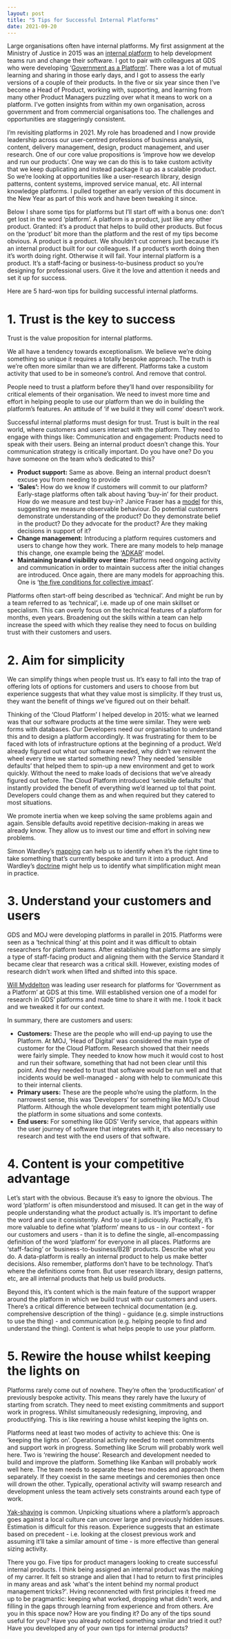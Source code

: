 ```yaml
---
layout: post
title: "5 Tips for Successful Internal Platforms"
date: 2021-09-20
---
```


Large organisations often have internal platforms. My first assignment at the Ministry of Justice in 2015 was an [internal platform](https://mojdigital.blog.gov.uk/2016/03/22/everything-you-ever-wanted-to-know-about-the-cloud-and-platforms-but-were-afraid-to-ask/) to help development teams run and change their software. I got to pair with colleagues at GDS who were developing ‘[Government as a Platform](https://gds.blog.gov.uk/2015/03/29/government-as-a-platform-the-next-phase-of-digital-transformation/)’. There was a lot of mutual learning and sharing in those early days, and I got to assess the early versions of a couple of their products. In the five or six year since then I’ve become a Head of Product, working with, supporting, and learning from many other Product Managers puzzling over what it means to work on a platform. I’ve gotten insights from within my own organisation, across government and from commercial organisations too. The challenges and opportunities are staggeringly consistent.

I’m revisiting platforms in 2021. My role has broadened and I now provide leadership across our user-centred professions of business analysis, content, delivery management, design, product management, and user research. One of our core value propositions is ‘improve how we develop and run our products’. One way we can do this is to take custom activity that we keep duplicating and instead package it up as a scalable product. So we’re looking at opportunities like a user-research library, design patterns, content systems, improved service manual, etc. All internal knowledge platforms. I pulled together an early version of this document in the New Year as part of this work and have been tweaking it since. 

Below I share some tips for platforms but I’ll start off with a bonus one: don’t get lost in the word ‘platform’. A platform is a product, just like any other product. Granted: it’s a product that helps to build other products. But focus on the ‘product’ bit more than the platform and the rest of my tips become obvious. A product is a product. We shouldn’t cut corners just because it’s an internal product built for our colleagues. If a product’s worth doing then it’s worth doing right. Otherwise it will fail. Your internal platform is a product. It’s a staff-facing or business-to-business product so you’re designing for professional users. Give it the love and attention it needs and set it up for success.

Here are 5 hard-won tips for building successful internal platforms.

# 1. Trust is the key to success

Trust is the value proposition for internal platforms. 

We all have a tendency towards exceptionalism. We believe we’re doing something so unique it requires a totally bespoke approach. The truth is we’re often more similar than we are different. Platforms take a custom activity that used to be in someone’s control. And remove that control. 

People need to trust a platform before they’ll hand over responsibility for critical elements of their organisation. We need to invest more time and effort in helping people to use our platform than we do in building the platform’s features. An attitude of ‘if we build it they will come’ doesn’t work. 

Successful internal platforms must design for trust. Trust is built in the real world, where customers and users interact with the platform. They need to engage with things like:
Communication and engagement: Products need to speak with their users. Being an internal product doesn’t change this. Your communication strategy is critically important. Do you have one? Do you have someone on the team who’s dedicated to this?

- **Product support:** Same as above. Being an internal product doesn’t excuse you from needing to provide 
- **‘Sales’:** How do we know if customers will commit to our platform? Early-stage platforms often talk about having ‘buy-in’ for their product. How do we measure and test buy-in? Janice Fraser has a [model](https://www.slideshare.net/clevergirl) for this, suggesting we measure observable behaviour. Do potential customers demonstrate understanding of the product? Do they demonstrate belief in the product? Do they advocate for the product? Are they making decisions in support of it?
- **Change management:** Introducing a platform requires customers and users to change how they work. There are many models to help manage this change, one example being the ‘[ADKAR](https://www.prosci.com/methodology/adkar)’ model. 
- **Maintaining brand visibility over time:** Platforms need ongoing activity and communication in order to maintain success after the initial changes are introduced. Once again, there are many models for approaching this. One is ‘[the five conditions for collective impact](https://cdn2.hubspot.net/hubfs/316071/Resources/Tools/Five%20Conditions%20Tools%20April%202017.pdf)’.

Platforms often start-off being described as ‘technical’. And might be run by a team referred to as ‘technical’, i.e. made up of one main skillset or specialism. This can overly focus on the technical features of a platform for months, even years. Broadening out the skills within a team can help increase the speed with which they realise they need to focus on building trust with their customers and users.

# 2. Aim for simplicity

We can simplify things when people trust us. It’s easy to fall into the trap of offering lots of options for customers and users to choose from but experience suggests that what they value most is simplicity. If they trust us, they want the benefit of things we’ve figured out on their behalf. 

Thinking of the ‘Cloud Platform’ I helped develop in 2015: what we learned was that our software products at the time were similar. They were web forms with databases. Our Developers need our organisation to understand this and to design a platform accordingly. It was frustrating for them to be faced with lots of infrastructure options at the beginning of a product. We’d already figured out what our software needed, why didn’t we reinvent the wheel every time we started something new? They needed ‘sensible defaults’ that helped them to spin-up a new environment and get to work quickly. Without the need to make loads of decisions that we’ve already figured out before. The Cloud Platform introduced ‘sensible defaults’ that instantly provided the benefit of everything we’d learned up tol that point. Developers could change them as and when required but they catered to most situations.

We promote inertia when we keep solving the same problems again and again. Sensible defaults avoid repetitive decision-making in areas we already know. They allow us to invest our time and effort in solving new problems. 

Simon Wardley’s [mapping](https://medium.com/wardleymaps) can help us to identify when it’s the right time to take something that’s currently bespoke and turn it into a product. And Wardley’s [doctrine](https://doctrine.wardleymaps.com/) might help us to identify what simplification might mean in practice.

# 3. Understand your customers and users

GDS and MOJ were developing platforms in parallel in 2015. Platforms were seen as a ‘technical thing’ at this point and it was difficult to obtain researchers for platform teams. After establishing that platforms are simply a type of staff-facing product and aligning them with the Service Standard it became clear that research was a critical skill. However, existing modes of research didn’t work when lifted and shifted into this space.

[Will Myddelton](https://www.myddelton.co.uk/) was leading user research for platforms for ‘Government as a Platform’ at GDS at this time. Will established version one of a model for research in GDS’ platforms and made time to share it with me. I took it back and we tweaked it for our context. 

In summary, there are customers and users:

- **Customers:** These are the people who will end-up paying to use the Platform. At MOJ, ‘Head of Digital’ was considered the main type of customer for the Cloud Platform. Research showed that their needs were fairly simple. They needed to know how much it would cost to host and run their software, something that had not been clear until this point. And they needed to trust that software would be run well and that incidents would be well-managed - along with help to communicate this to their internal clients.
- **Primary users:** These are the people who’re using the platform. In the narrowest sense, this was ‘Developers’ for something like MOJ’s Cloud Platform. Although the whole development team might potentially use the platform in some situations and some contexts. 
- **End users:** For something like GDS’ Verify service, that appears within the user journey of software that integrates with it, it’s also necessary to research and test with the end users of that software.

# 4. Content is your competitive advantage

Let’s start with the obvious. Because it’s easy to ignore the obvious. 
The word ‘platform’ is often misunderstood and misused. It can get in the way of people understanding what the product actually is. It’s important to define the word and use it consistently. And to use it judiciously. Practically, it’s more valuable to define what ‘platform’ means to us - in our context - for our customers and users - than it is to define the single, all-encompassing definition of the word ‘platform’ for everyone in all places. Platforms are ‘staff-facing’ or ‘business-to-business/B2B’ products. Describe what you do. A data-platform is really an internal product to help us make better decisions. Also remember, platforms don’t have to be technology. That’s where the definitions come from. But user research library, design patterns, etc, are all internal products that help us build products.  

Beyond this, it’s content which is the main feature of the support wrapper around the platform in which we build trust with our customers and users. There’s a critical difference between technical documentation (e.g. comprehensive description of the thing) - guidance (e.g. simple instructions to use the thing) - and communication (e.g. helping people to find and understand the thing). Content is what helps people to use your platform.

# 5. Rewire the house whilst keeping the lights on

Platforms rarely come out of nowhere. They’re often the ‘productification’ of previously bespoke activity. This means they rarely have the luxury of starting from scratch. They need to meet existing commitments and support work in progress. Whilst simultaneously redesigning, improving, and productifying. This is like rewiring a house whilst keeping the lights on.

Platforms need at least two modes of activity to achieve this: 
One is ‘keeping the lights on’. Operational activity needed to meet commitments and support work in progress. Something like Scrum will probably work well here.
Two is ‘rewiring the house’. Research and development needed to build and improve the platform. Something like Kanban will probably work well here.
The team needs to separate these two modes and approach them separately. If they coexist in the same meetings and ceremonies then once will drown the other. Typically, operational activity will swamp research and development unless the team actively sets constraints around each type of work.

[Yak-shaving](https://en.wiktionary.org/wiki/yak_shaving) is common. Unpicking situations where a platform’s approach goes against a local culture can uncover large and previously hidden issues. Estimation is difficult for this reason. Experience suggests that an estimate based on precedent - i.e. looking at the closest previous work and assuming it’ll take a similar amount of time - is more effective than general sizing activity. 

There you go. Five tips for product managers looking to create successful internal products. I think being assigned an internal product was the making of my carrer. It felt so strange and alien that I had to return to first principles in many areas and ask 'what's the intent behind my normal product management tricks?'. Hving reconnencted with first principles it freed me up to be pragmantic: keeping what worked, dropping what didn't work, and filling in the gaps through learning from experience and from others. Are you in this space now? How are you finding it? Do any of the tips sound useful for you? Have you already noticed something similar and tried it out? Have you developed any of your own tips for internal products?
